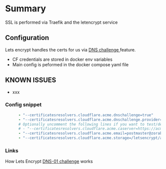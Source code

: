 # Summary

SSL is performed via Traefik and the letencrypt service

## Configuration 

Lets encrypt handles the certs for us via [DNS challenge ][def] feature. 

* CF credentials are stored in docker env variables
* Main config is peformed in the docker compose yaml file

## KNOWN ISSUES

* xxx

### Config snippet 

```yaml
      - "--certificatesresolvers.cloudflare.acme.dnschallenge=true"
      - "--certificatesresolvers.cloudflare.acme.dnschallenge.provider=cloudflare"
      # Optionally uncomment the following lines if you want to test/debug:
      # - "--certificatesresolvers.cloudflare.acme.caserver=https://acme-staging-v02.api.letsencrypt.org/directory"    # STAGING API
      - "--certificatesresolvers.cloudflare.acme.email=postmaster@zorab.im"
      - "--certificatesresolvers.cloudflare.acme.storage=/letsencrypt/acme.json
```

### Links

How Lets Encrypt [DNS-01 challenge][def2] works 

[def]: https://doc.traefik.io/traefik/user-guides/docker-compose/acme-dns/
[def2]: https://letsencrypt.org/docs/challenge-types/
